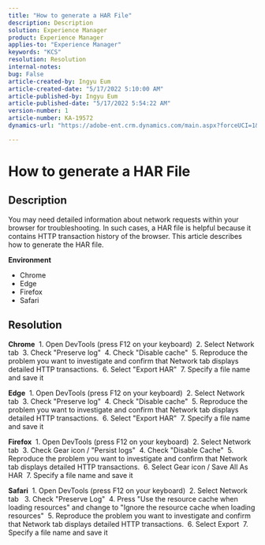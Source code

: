 ```yaml
---
title: "How to generate a HAR File"
description: Description
solution: Experience Manager
product: Experience Manager
applies-to: "Experience Manager"
keywords: "KCS"
resolution: Resolution
internal-notes: 
bug: False
article-created-by: Ingyu Eum
article-created-date: "5/17/2022 5:10:00 AM"
article-published-by: Ingyu Eum
article-published-date: "5/17/2022 5:54:22 AM"
version-number: 1
article-number: KA-19572
dynamics-url: "https://adobe-ent.crm.dynamics.com/main.aspx?forceUCI=1&pagetype=entityrecord&etn=knowledgearticle&id=617b0d93-9fd5-ec11-a7b5-000d3a3ade0f"

---
```

# How to generate a HAR File

## Description


You may need detailed information about network requests within your browser for troubleshooting. In such cases, a HAR file is helpful because it contains HTTP transaction history of the browser. This article describes how to generate the HAR file.

<b>Environment</b>
 - Chrome
 - Edge
 - Firefox
 - Safari


## Resolution


<b>Chrome</b>
  1. Open DevTools (press F12 on your keyboard)
  2. Select Network tab
  3. Check "Preserve log"
  4. Check "Disable cache"
  5. Reproduce the problem you want to investigate and confirm that Network tab displays detailed HTTP transactions.
  6. Select "Export HAR"
  7. Specify a file name and save it

<b>Edge</b>
  1. Open DevTools (press F12 on your keyboard)
  2. Select Network tab
  3. Check "Preserve log"
  4. Check "Disable cache"
  5. Reproduce the problem you want to investigate and confirm that Network tab displays detailed HTTP transactions.
  6. Select "Export HAR"
  7. Specify a file name and save it

<b>Firefox</b>
  1. Open DevTools (press F12 on your keyboard)
  2. Select Network tab
  3. Check Gear icon / "Persist logs"
  4. Check "Disable Cache"
  5. Reproduce the problem you want to investigate and confirm that Network tab displays detailed HTTP transactions.
  6. Select Gear icon / Save All As HAR
  7. Specify a file name and save it

<b>Safari</b>
  1. Open DevTools (press F12 on your keyboard)
  2. Select Network tab 
  3. Check "Preserve Log"
  4. Press "Use the resource cache when loading resources" and change to "Ignore the resource cache when loading resources"
  5. Reproduce the problem you want to investigate and confirm that Network tab displays detailed HTTP transactions.
  6. Select Export
  7. Specify a file name and save it
